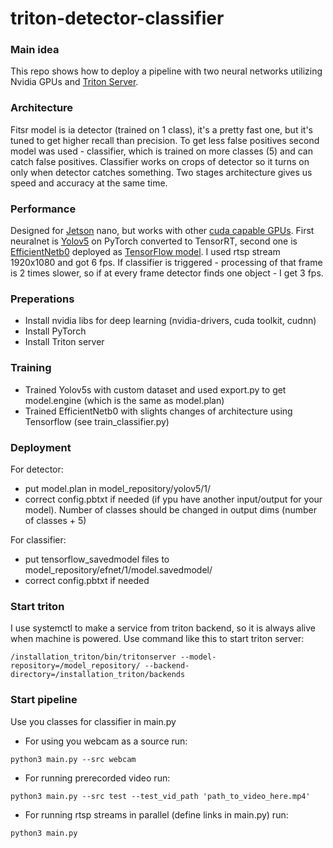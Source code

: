 # triton-detector-classifier

### Main idea
This repo shows how to deploy a pipeline with two neural networks utilizing Nvidia GPUs and [Triton Server](https://github.com/triton-inference-server).
### Architecture
Fitsr model is ia detector (trained on 1 class), it's a pretty fast one, but it's tuned to get higher recall than precision. To get less false positives second model was used - classifier, which is trained on more classes (5) and can catch false positives. Classifier works on crops of detector so it turns on only when detector catches something.
Two stages architecture gives us speed and accuracy at the same time.

### Performance
Designed for [Jetson](https://developer.nvidia.com/embedded-computing) nano, but works with other [cuda capable GPUs](https://developer.nvidia.com/cuda-gpus#compute). First neuralnet is [Yolov5](https://github.com/ultralytics/yolov5) on PyTorch converted to TensorRT, second one is [EfficientNetb0](https://arxiv.org/abs/1905.11946) deployed as [TensorFlow model](https://www.tensorflow.org/api_docs/python/tf/keras/applications/efficientnet).
I used rtsp stream 1920x1080 and got 6 fps. If classifier is triggered - processing of that frame is 2 times slower, so if at every frame detector finds one object - I get 3 fps.

### Preperations
- Install nvidia libs for deep learning (nvidia-drivers, cuda toolkit, cudnn)
- Install PyTorch
- Install Triton server

### Training
- Trained Yolov5s with custom dataset and used export.py to get model.engine (which is the same as model.plan)
- Trained EfficientNetb0 with slights changes of architecture using Tensorflow (see train_classifier.py)

### Deployment
For detector:
- put model.plan in model_repository/yolov5/1/
- correct config.pbtxt if needed (if ypu have another input/output for your model). Number of classes should be changed in output dims (number of classes + 5)

For classifier:
- put tensorflow_savedmodel files to model_repository/efnet/1/model.savedmodel/
- correct config.pbtxt if needed

### Start triton
I use systemctl to make a service from triton backend, so it is always alive when machine is powered. Use command like this to start triton server:
```
/installation_triton/bin/tritonserver --model-repository=/model_repository/ --backend-directory=/installation_triton/backends
```

### Start pipeline
Use you classes for classifier in main.py

- For using you webcam as a source run:
```
python3 main.py --src webcam
```

- For running prerecorded video run:
```
python3 main.py --src test --test_vid_path 'path_to_video_here.mp4'
```

- For running rtsp streams in parallel (define links in main.py) run:
```
python3 main.py
```
